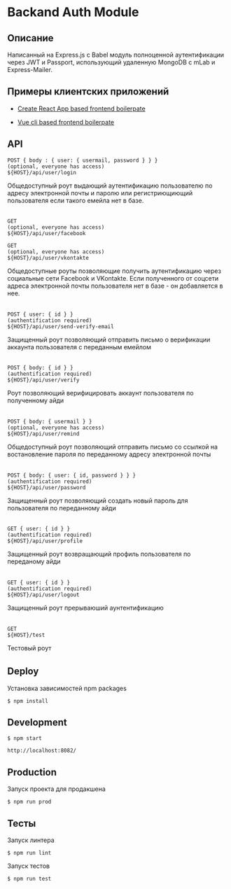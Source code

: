 Backand Auth Module
===================

Описание
--------

Написанный на Express.js с Babel модуль полноценной аутентификации через JWT и Passport, использующий удаленную MongoDB с mLab и Express-Mailer.


Примеры клиентских приложений
-----------------------------

* [Create React App based frontend boilerpate](https://github.com/ushliypakostnik/react-auth)

* [Vue cli based frontend boilerpate](https://github.com/ushliypakostnik/vue-auth)


API
---

    POST { body : { user: { usermail, password } } }
    (optional, everyone has access)
    ${HOST}/api/user/login

Общедоступный роут выдающий аутентификацию пользователю по адресу электронной почты и паролю или регистриющиющий пользователя если такого емейла нет в базе.

######

    GET
    (optional, everyone has access)
    ${HOST}/api/user/facebook

    GET
    (optional, everyone has access)
    ${HOST}/api/user/vkontakte

Общедоступные роуты позволяющие получить аутентификацию через социальные сети Facebook и VKontakte. Если полученного от соцсети адреса электронной почты пользователя нет в базе - он добавляется в нее.

######

    POST { user: { id } }
    (authentification required)
    ${HOST}/api/user/send-verify-email

Защищенный роут позволяющий отправить письмо о верификации аккаунта пользователя с переданным емейлом

######

    POST { body: { id } }
    (authentification required)
    ${HOST}/api/user/verify

Роут позволяющий верифицировать аккаунт пользователя по полученному айди

######

    POST { body: { usermail } }
    (optional, everyone has access)
    ${HOST}/api/user/remind

Общедоступный роут позволяющий отправить письмо со ссылкой на востановление пароля по переданному адресу электронной почты

######

    POST { body: { user: { id, password } } }
    (authentification required)
    ${HOST}/api/user/password

Защищенный роут позволяющий создать новый пароль для пользователя по переданному айди

######

    GET { user: { id } }
    (authentification required)
    ${HOST}/api/user/profile

Защищенный роут возвращающий профиль пользователя по переданому айди

######

    GET { user: { id } }
    (authentification required)
    ${HOST}/api/user/logout

Защищенный роут прерываюший аунтентификацию

######

    GET
    ${HOST}/test

Тестовый роут

######

Deploy
------

Установка зависимостей npm packages

    $ npm install

Development
-----------

    $ npm start

    http://localhost:8082/

Production
----------

Запуск проекта для продакшена

    $ npm run prod

Тесты
-----

Запуск линтера

    $ npm run lint

Запуск тестов

    $ npm run test
